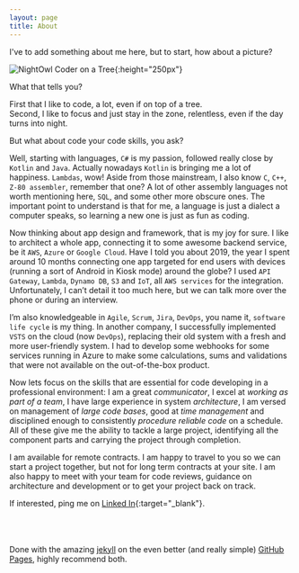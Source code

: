 ```yaml
---
layout: page
title: About
---
```

I've to add something about me here, but to start, how about a picture?


![NightOwl Coder on a Tree](../assets/NightOwlCoderTree.jpg){:height="250px"}

What that tells you?

First that I like to code, a lot, even if on top of a tree.<br>
Second, I like to focus and just stay in the zone, relentless, even if the day turns into night.

But what about code your code skills, you ask?<br>

Well, starting with languages, `C#` is my passion, followed really close by `Kotlin` and `Java`. Actually nowadays `Kotlin` is bringing me a lot of happiness. `Lambdas`, wow! Aside from those mainstream, I also know `C`, `C++`, `Z-80 assembler`, remember that one? A lot of other assembly languages not worth mentioning here, `SQL`, and some other more obscure ones.
The important point to understand is that for me, a language is just a dialect a computer speaks, so learning a new one is just as fun as coding.<br>

Now thinking about app design and framework, that is my joy for sure. I like to architect a whole app, connecting it to some awesome backend service, be it `AWS`, `Azure` or `Google Cloud`. Have I told you about 2019, the year I spent around 10 months connecting one app targeted for end users with devices (running a sort of Android in Kiosk mode) around the globe? I used `API Gateway`, `Lambda`, `Dynamo DB`, `S3` and `IoT`, all `AWS services` for the integration. Unfortunately, I can’t detail it too much here, but we can talk more over the phone or during an interview.<br>

I’m also knowledgeable in `Agile`, `Scrum`, `Jira`, `DevOps`, you name it, `software life cycle` is my thing. In another company, I successfully implemented `VSTS` on the cloud (now `DevOps`), replacing their old system with a fresh and more user-friendly system. I had to develop some webhooks for some services running in Azure to make some calculations, sums and validations that were not available on the out-of-the-box product.<br>

Now lets focus on the skills that are essential for code developing in a professional environment: I am a great *communicator*, I excel at *working as part of a team*, I have large experience in system *architecture*, I am versed on management of *large code bases*, good at *time management* and disciplined enough to consistently *procedure reliable code* on a schedule.
All of these give me the ability to tackle a large project, identifying all the component parts and carrying the project through completion.

I am available for remote contracts. I am happy to travel to you so we can start a project together, but not for long term contracts at your site.
I am also happy to meet with your team for code reviews, guidance on architecture and development or to get your project back on track.

If interested, ping me on [Linked In](https://www.linkedin.com/in/sergioibagy/){:target="_blank"}.<br><br><br><br>




Done with the amazing [jekyll](https://github.com/jekyll/jekyll) on the even better (and really simple) [GitHub Pages](https://help.github.com/en/github/working-with-github-pages), highly recommend both.